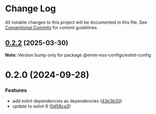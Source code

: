 # Change Log

All notable changes to this project will be documented in this file.
See [Conventional Commits](https://conventionalcommits.org) for commit guidelines.

## [0.2.2](https://github.com/emm-ess/emm-ess-configs/compare/@emm-ess-configs/eslint-config@0.2.0...@emm-ess-configs/eslint-config@0.2.2) (2025-03-30)

**Note:** Version bump only for package @emm-ess-configs/eslint-config





# 0.2.0 (2024-09-28)


### Features

* add eslint dependencies as dependencies ([43e3b30](https://github.com/emm-ess/emm-ess-configs/commit/43e3b307daf9961f7a06c5764cbcac97f525085a))
* update to eslint 9 ([0d58ca3](https://github.com/emm-ess/emm-ess-configs/commit/0d58ca33831bf6e53e092c335d8abe18ac4b7612))
